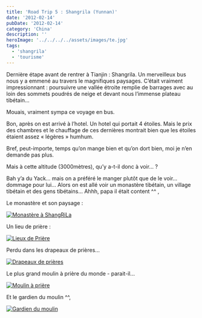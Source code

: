 ```yaml
---
title: 'Road Trip 5 : Shangrila (Yunnan)'
date: '2012-02-14'
pubDate: '2012-02-14'
category: 'China'
description: ''
heroImage: '../../../../assets/images/te.jpg'
tags:
  - 'shangrila'
  - 'tourisme'
---
```


Dernière étape avant de rentrer à Tianjin : Shangrila. Un merveilleux bus nous y a emmené au travers le magnifiques paysages. C’était vraiment impressionnant : poursuivre une vallée étroite remplie de barrages avec au loin des sommets poudrés de neige et devant nous l’immense plateau tibétain…

Mouais, vraiment sympa ce voyage en bus.

Bon, après on est arrivé à l’hotel. Un hotel qui portait 4 étoiles. Mais le prix des chambres et le chauffage de ces dernières montrait bien que les étoiles étaient assez « légères » humhum.

Bref, peut-importe, temps qu’on mange bien et qu’on dort bien, moi je n’en demande pas plus.

Mais à cette altitude (3000mètres), qu’y a-t-il donc à voir… ?

Bah y’a du Yack… mais on a préféré le manger plutôt que de le voir… dommage pour lui… Alors on est allé voir un monastère tibétain, un village tibétain et des gens tibétains… Ahhh, papa il était content ^^ ,

Le monastère et son paysage :

[![Monastère à ShangRiLa](http://malparty.fr/wp-content/uploads/2013/05/P1311931.jpg)](http://malparty.fr/wp-content/uploads/2013/05/P1311931.jpg)

Un lieu de prière :

[![Lieux de Prière](http://malparty.fr/wp-content/uploads/2013/05/P1311901.jpg)](http://malparty.fr/wp-content/uploads/2013/05/P1311901.jpg)

Perdu dans les drapeaux de prières...

[![Drapeaux de prières](http://malparty.fr/wp-content/uploads/2013/05/P1311906.jpg)](http://malparty.fr/wp-content/uploads/2013/05/P1311906.jpg)

Le plus grand moulin à prière du monde - parait-il...

[![Moulin à prière](http://malparty.fr/wp-content/uploads/2013/05/P1311943.jpg)](http://malparty.fr/wp-content/uploads/2013/05/P1311943.jpg)

Et le gardien du moulin ^^,

[![Gardien du moulin](http://malparty.fr/wp-content/uploads/2013/05/P1311939.jpg)](http://malparty.fr/wp-content/uploads/2013/05/P1311939.jpg)

